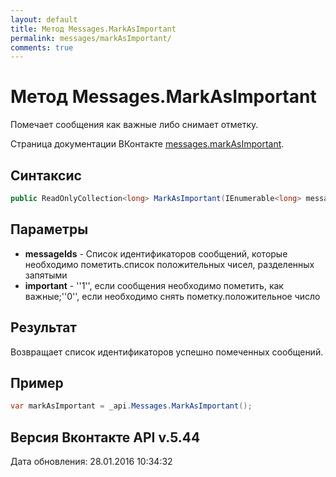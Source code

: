 ```yaml
---
layout: default
title: Метод Messages.MarkAsImportant
permalink: messages/markAsImportant/
comments: true
---
```

# Метод Messages.MarkAsImportant
Помечает сообщения как важные либо снимает отметку.

Страница документации ВКонтакте [messages.markAsImportant](https://vk.com/dev/messages.markAsImportant).

## Синтаксис
``` csharp
public ReadOnlyCollection<long> MarkAsImportant(IEnumerable<long> messageIds, bool important = true)
```

## Параметры
+ **messageIds** - Список идентификаторов сообщений, которые необходимо пометить.список положительных чисел, разделенных запятыми
+ **important** - &#39;&#39;1&#39;&#39;, если сообщения необходимо пометить, как важные;&#39;&#39;0&#39;&#39;, если необходимо снять пометку.положительное число

## Результат
Возвращает список идентификаторов успешно помеченных сообщений.

## Пример
``` csharp
var markAsImportant = _api.Messages.MarkAsImportant();
```

## Версия Вконтакте API v.5.44
Дата обновления: 28.01.2016 10:34:32
